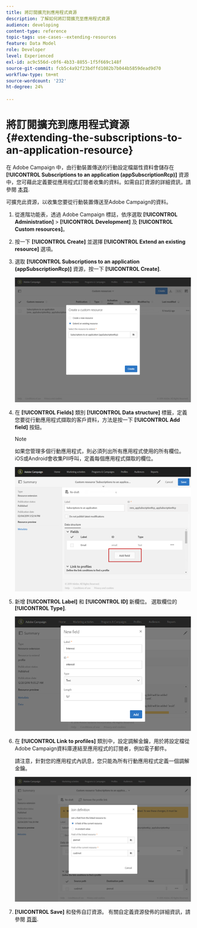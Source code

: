 ```yaml
---
title: 將訂閱擴充到應用程式資源
description: 了解如何將訂閱擴充至應用程式資源
audience: developing
content-type: reference
topic-tags: use-cases--extending-resources
feature: Data Model
role: Developer
level: Experienced
exl-id: ac9c556d-c0f6-4b33-8855-1f5f669c148f
source-git-commit: fcb5c4a92f23bdffd1082b7b044b5859dead9d70
workflow-type: tm+mt
source-wordcount: '232'
ht-degree: 24%

---
```


# 將訂閱擴充到應用程式資源{#extending-the-subscriptions-to-an-application-resource}

在 Adobe Campaign 中，由行動裝置傳送的行動設定檔屬性資料會儲存在 **[!UICONTROL Subscriptions to an application (appSubscriptionRcp)]** 資源中，您可藉此定義要從應用程式訂閱者收集的資料。如需自訂資源的詳細資訊，請參閱 [本頁](../../developing/using/key-steps-to-add-a-resource.md).

可擴充此資源，以收集您要從行動裝置傳送至Adobe Campaign的資料。

1. 從進階功能表，透過 Adobe Campaign 標誌，依序選取 **[!UICONTROL Administration]** > **[!UICONTROL Development]** 及 **[!UICONTROL Custom resources]**。
1. 按一下 **[!UICONTROL Create]** 並選擇 **[!UICONTROL Extend an existing resource]** 選項。
1. 選取 **[!UICONTROL Subscriptions to an application (appSubscriptionRcp)]** 資源，按一下 **[!UICONTROL Create]**.

   ![](assets/in_app_personal_data_4.png)

1. 在 **[!UICONTROL Fields]** 類別 **[!UICONTROL Data structure]** 標籤，定義您要從行動應用程式擷取的客戶資料，方法是按一下 **[!UICONTROL Add field]** 按鈕。

   >[!NOTE]
   >
   >如果您管理多個行動應用程式，則必須列出所有應用程式使用的所有欄位。 iOS或Android會收集PII呼叫，定義每個應用程式擷取的欄位。

   ![](assets/in_app_personal_data.png)

1. 新增 **[!UICONTROL Label]** 和 **[!UICONTROL ID]** 新欄位。 選取欄位的 **[!UICONTROL Type]**.

   ![](assets/schema_extension_uc9.png)

1. 在 **[!UICONTROL Link to profiles]** 類別中，設定調解金鑰，用於將設定檔從Adobe Campaign資料庫連結至應用程式的訂閱者，例如電子郵件。

   請注意，針對您的應用程式內訊息，您只能為所有行動應用程式定義一個調解金鑰。

   ![](assets/in_app_personal_data_3.png)

1. **[!UICONTROL Save]** 和發佈自訂資源。 有關自定義資源發佈的詳細資訊，請參閱 [頁面](../../developing/using/updating-the-database-structure.md#publishing-a-custom-resource).

